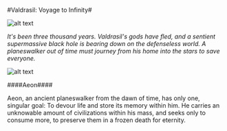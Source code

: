 #Valdrasil: Voyage to Infinity#

![alt text](%logo% "hover-over text")

*It's been three thousand years. Valdrasil's gods have fled, and a sentient supermassive black hole is bearing down on the defenseless world. A planeswalker out of time must journey from his home into the stars to save everyone.*

![alt text](%Aeon% "hover-over text")

####Aeon####

Aeon, an ancient planeswalker from the dawn of time, has only one, singular goal: To devour life and store its memory within him. He carries an unknowable amount of civilizations within his mass, and seeks only to consume more, to preserve them in a frozen death for eternity.